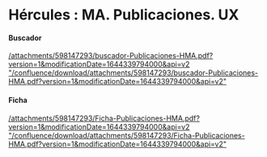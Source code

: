 # Hércules : MA. Publicaciones. UX



#### Buscador

[/attachments/598147293/buscador-Publicaciones-HMA.pdf?version=1&modificationDate=1644339794000&api=v2 "/confluence/download/attachments/598147293/buscador-Publicaciones-HMA.pdf?version=1&modificationDate=1644339794000&api=v2"](/attachments/598147293/buscador-Publicaciones-HMA.pdf?version=1&modificationDate=1644339794000&api=v2 "/confluence/download/attachments/598147293/buscador-Publicaciones-HMA.pdf?version=1&modificationDate=1644339794000&api=v2")

#### Ficha

[/attachments/598147293/Ficha-Publicaciones-HMA.pdf?version=1&modificationDate=1644339794000&api=v2 "/confluence/download/attachments/598147293/Ficha-Publicaciones-HMA.pdf?version=1&modificationDate=1644339794000&api=v2"](/attachments/598147293/Ficha-Publicaciones-HMA.pdf?version=1&modificationDate=1644339794000&api=v2 "/confluence/download/attachments/598147293/Ficha-Publicaciones-HMA.pdf?version=1&modificationDate=1644339794000&api=v2")




